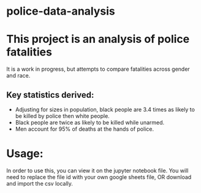 # police-data-analysis
<h1>This project is an analysis of police fatalities</h1>
    <p>It is a work in progress, but attempts to compare fatalities across gender and race.</p>
    <h2>Key statistics derived: </h2>
    <ul>
        <li>Adjusting for sizes in population, black people are 3.4 times as likely to be killed by police then white people.</li>
        <li>Black people are twice as likely to be killed while unarmed.</li>
        <li>Men account for 95% of deaths at the hands of police.</li>
    </ul>
    <h1>Usage:</h1>
    <p>In order to use this, you can view it on the jupyter notebook file. You will need to replace the file id with your own google sheets file, OR download and import the csv locally.</p>

